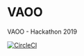 # VAOO
VAOO - Hackathon 2019

[![CircleCI](https://circleci.com/gh/minimingus/vaoo.svg?style=svg&circle-token=792f73cfc499f57b51f6952bef27eb17a97c7d26)](https://circleci.com/gh/minimingus/vaoo)
